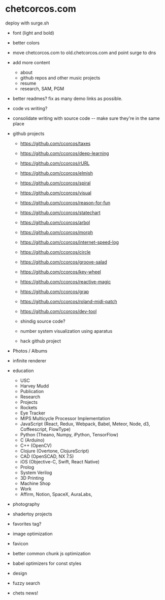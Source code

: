 # chetcorcos.com

deploy with surge.sh

- font (light and bold)
- better colors

- move chetcorcos.com to old.chetcorcos.com and point surge to dns

- add more content
	- about
	- github repos and other music projects
	- resume
	- research, SAM, PGM

- better readmes? fix as many demo links as possible.
- code vs writing?
- consolidate writing with source code -- make sure they're in the same place

- github projects
	- https://github.com/ccorcos/taxes
	- https://github.com/ccorcos/deep-learning

	- https://github.com/ccorcos/rURL
	- https://github.com/ccorcos/elmish
	- https://github.com/ccorcos/spiral
	- https://github.com/ccorcos/visual
	- https://github.com/ccorcos/reason-for-fun
	- https://github.com/ccorcos/statechart
	- https://github.com/ccorcos/arbol
	- https://github.com/ccorcos/morph
	- https://github.com/ccorcos/internet-speed-log
	- https://github.com/ccorcos/circle
	- https://github.com/ccorcos/groove-salad
	- https://github.com/ccorcos/key-wheel
	- https://github.com/ccorcos/reactive-magic
	- https://github.com/ccorcos/grap
	- https://github.com/ccorcos/roland-midi-patch
	- https://github.com/ccorcos/dev-tool
	- shindig source code?

	- number system visualization using aparatus
	- hack github project

- Photos / Albums

- infinite renderer


- education
	- USC
	- Harvey Mudd
	- Publication
	- Research
	- Projects
	- Rockets
	- Eye Tracker
	- MIPS Multicycle Processor Implementation
	- JavaScript (React, Redux, Webpack, Babel, Meteor, Node, d3, Coffeescript, FlowType)
	- Python (Theano, Numpy, iPython, TensorFlow)
	- C (Arduino)
	- C++ (OpenCV)
	- Clojure (Overtone, ClojureScript)
	- CAD (OpenSCAD, NX 7.5)
	- iOS (Objective-C, Swift, React Native)
	- Prolog
	- System Verilog
	- 3D Printing
	- Machine Shop
	- Work
	- Affirm, Notion, SpaceX, AuraLabs,

- photography
- shadertoy projects

- favorites tag?

- image optimization
- favicon
- better common chunk js optimization
- babel optimizers for const styles

- design

- fuzzy search
- chets news!

